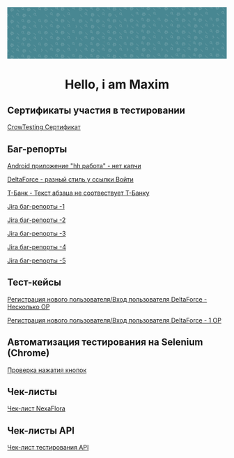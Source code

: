 <img src="https://github.com/MADMAX-06/MADMAX-06/blob/main/fon1.png"> 
<div align="center">
  <h1>Hello, i am Maxim</h1>
</div>

          


## Сертификаты участия в тестировании
[CrowTesting Сертификат](https://github.com/cptTAYROS/QA-Tester/blob/main/crowTesting%D0%A1%D0%B5%D1%80%D1%82%D0%B8%D1%84%D0%B8%D0%BA%D0%B0%D1%82.png)
## Баг-репорты
[Android приложение "hh работа" - нет капчи](https://docs.google.com/spreadsheets/d/1VZ-kiM_GLxF-2pv-UiUrkqqoigFSiid8KAhRnvqa58o/edit?gid=0#gid=0)

[DeltaForce - разный стиль у ссылки Войти](https://docs.google.com/spreadsheets/d/1roK7wfQSIxPZblTIWWtvbWvsvnclhZbmQzvm40GBalg/edit?usp=sharing)

[Т-Банк - Текст абзаца не соотвествует Т-Банку](https://docs.google.com/spreadsheets/d/1tqoEdvaMyCSuRIE2ncMzYjJrTT2sWGCFAIoJjMkZUx4/edit?usp=sharing)

[Jira баг-репорты -1](https://github.com/MADMAX-06/MADMAX-06/blob/main/Jira%20bug-report/1.png)

[Jira баг-репорты -2](https://github.com/MADMAX-06/MADMAX-06/blob/main/Jira%20bug-report/2.png)

[Jira баг-репорты -3](https://github.com/MADMAX-06/MADMAX-06/blob/main/Jira%20bug-report/3.png)

[Jira баг-репорты -4](https://github.com/MADMAX-06/MADMAX-06/blob/main/Jira%20bug-report/4.png)

[Jira баг-репорты -5](https://github.com/MADMAX-06/MADMAX-06/blob/main/Jira%20bug-report/NexaFlora.png)

## Тест-кейсы
[Регистрация нового пользователя/Вход пользователя DeltaForce - Несколько ОР](https://docs.google.com/spreadsheets/d/1Vf5nmfwEO3d6_7OXsatwoABn-iM0Hb_XHEfrWNDktzU/edit?usp=sharing)

[Регистрация нового пользователя/Вход пользователя DeltaForce - 1 ОР](https://docs.google.com/spreadsheets/d/1mJx4glTSefflwEGPSplvyfnluh73C8IPJxgpa0RczbM/edit?usp=sharing)

## Автоматизация тестирования на Selenium (Chrome)
[Проверка нажатия кнопок]()


## Чек-листы
[Чек-лист NexaFlora](https://docs.google.com/spreadsheets/d/1-4rd60D5VoniwwCkFl2v4Ela62MfgG0L56n0DNpGWcE/edit?usp=sharing)

## Чек-листы API
[Чек-лист тестирования API]()
